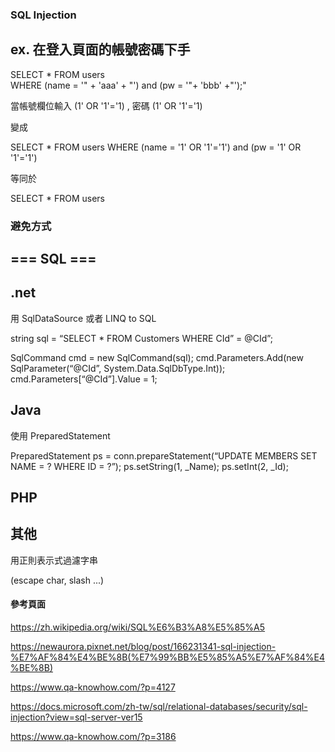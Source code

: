 
### SQL Injection ###

## ex. 在登入頁面的帳號密碼下手

 SELECT * FROM users  
 WHERE (name = '" + 'aaa' + "') and (pw = '"+ 'bbb' +"');"

 當帳號欄位輸入 (1' OR '1'='1) , 密碼 (1' OR '1'='1)

 變成

 SELECT * FROM users 
 WHERE (name = '1' OR '1'='1') and (pw = '1' OR '1'='1')

 等同於

 SELECT * FROM users

### 避免方式
## === SQL ===

## .net

用 SqlDataSource 或者 LINQ to SQL

string sql = “SELECT * FROM Customers WHERE CId” = @CId”;

SqlCommand cmd = new SqlCommand(sql);
cmd.Parameters.Add(new SqlParameter(“@CId”, System.Data.SqlDbType.Int));
cmd.Parameters[“@CId”].Value = 1;

## Java

使用 PreparedStatement

PreparedStatement ps = conn.prepareStatement(“UPDATE MEMBERS SET NAME = ? WHERE ID = ?”);
ps.setString(1, _Name);
ps.setInt(2, _Id);

## PHP



## 其他

用正則表示式過濾字串

(escape char, slash ...)







#### 參考頁面 ####

https://zh.wikipedia.org/wiki/SQL%E6%B3%A8%E5%85%A5

https://newaurora.pixnet.net/blog/post/166231341-sql-injection-%E7%AF%84%E4%BE%8B(%E7%99%BB%E5%85%A5%E7%AF%84%E4%BE%8B)

https://www.qa-knowhow.com/?p=4127

https://docs.microsoft.com/zh-tw/sql/relational-databases/security/sql-injection?view=sql-server-ver15

https://www.qa-knowhow.com/?p=3186
